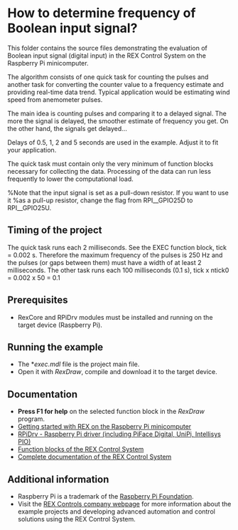 ﻿How to determine frequency of Boolean input signal? 
===================================================

This folder contains the source files demonstrating the evaluation of Boolean 
input signal (digital input) in the REX Control System on the Raspberry Pi 
minicomputer.

The algorithm consists of one quick task for counting the pulses and another 
task for converting the counter value to a frequency estimate and providing 
real-time data trend. Typical application would be estimating wind speed from 
anemometer pulses.

The main idea is counting pulses and comparing it to a delayed signal. The more
the signal is delayed, the smoother estimate of frequency you get. On the other
hand, the signals get delayed... 

Delays of 0.5, 1, 2 and 5 seconds are used in the example. Adjust it to fit 
your application.

The quick task must contain only the very minimum of function blocks necessary 
for collecting the data. Processing of the data can run less frequently to lower
the computational load. 

%Note that the input signal is set as a pull-down resistor. If you want to use it
%as a pull-up resistor, change the flag from RPI__GPIO25D to RPI__GPIO25U.

## Timing of the project ##

The quick task runs each 2 milliseconds. See the EXEC function block, 
tick = 0.002 s. Therefore the maximum frequency of the pulses is 250 Hz and the
pulses (or gaps between them) must have a width of at least 2 milliseconds. The 
other task runs each 100 milliseconds (0.1 s), tick x ntick0 = 0.002 x 50 = 0.1 

## Prerequisites ##
- RexCore and RPiDrv modules must be installed and running on the target device
  (Raspberry Pi).

## Running the example ##
- The **exec.mdl* file is the project main file.
- Open it with *RexDraw*, compile and download it to the target device.

## Documentation ##

- **Press F1 for help** on the selected function block in the *RexDraw* program.
- [Getting started with REX on the Raspberry Pi minicomputer](https://www.rexcontrols.com/media/2.50.1/doc/ENGLISH/MANUALS/RexGettingStarted/RexGettingStarted_RasPi_ENG.html)
- [RPiDrv - Raspberry Pi driver (including PiFace Digital, UniPi, Intellisys PIO)](https://www.rexcontrols.com/media/2.50.1/doc/ENGLISH/MANUALS/RPiDrv/RPiDrv_ENG.html)
- [Function blocks of the REX Control System](https://www.rexcontrols.com/media/2.50.1/doc/ENGLISH/MANUALS/BRef/BRef_ENG.html)
- [Complete documentation of the REX Control System](http://www.rexcontrols.com/documentation-and-support)

## Additional information ##

- Raspberry Pi is a trademark of the [Raspberry Pi Foundation](http://www.raspberrypi.org).
- Visit the [REX Controls company webpage](http://www.rexcontrols.com) 
for more information about the example projects and developing advanced 
automation and control solutions using the REX Control System.

